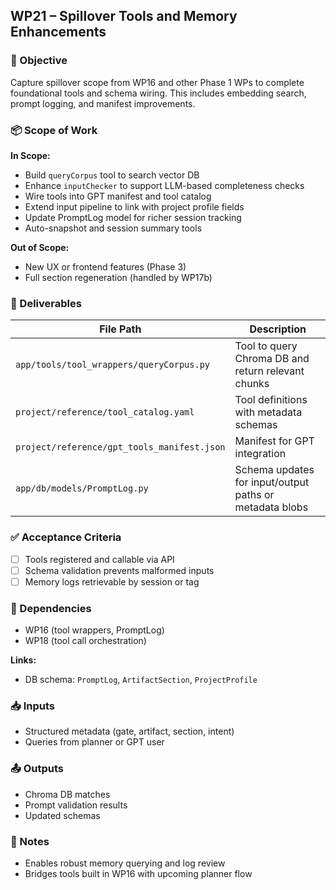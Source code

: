 ## WP21 – Spillover Tools and Memory Enhancements

### 🎯 Objective
Capture spillover scope from WP16 and other Phase 1 WPs to complete foundational tools and schema wiring. This includes embedding search, prompt logging, and manifest improvements.

### 📦 Scope of Work
**In Scope:**
- Build `queryCorpus` tool to search vector DB
- Enhance `inputChecker` to support LLM-based completeness checks
- Wire tools into GPT manifest and tool catalog
- Extend input pipeline to link with project profile fields
- Update PromptLog model for richer session tracking
- Auto-snapshot and session summary tools

**Out of Scope:**
- New UX or frontend features (Phase 3)
- Full section regeneration (handled by WP17b)

### 🚀 Deliverables
| File Path | Description |
|-----------|-------------|
| `app/tools/tool_wrappers/queryCorpus.py` | Tool to query Chroma DB and return relevant chunks |
| `project/reference/tool_catalog.yaml` | Tool definitions with metadata schemas |
| `project/reference/gpt_tools_manifest.json` | Manifest for GPT integration |
| `app/db/models/PromptLog.py` | Schema updates for input/output paths or metadata blobs |

### ✅ Acceptance Criteria
- [ ] Tools registered and callable via API
- [ ] Schema validation prevents malformed inputs
- [ ] Memory logs retrievable by session or tag

### 🔗 Dependencies
- WP16 (tool wrappers, PromptLog)
- WP18 (tool call orchestration)

**Links:**
- DB schema: `PromptLog`, `ArtifactSection`, `ProjectProfile`

### 📥 Inputs
- Structured metadata (gate, artifact, section, intent)
- Queries from planner or GPT user

### 📤 Outputs
- Chroma DB matches
- Prompt validation results
- Updated schemas

### 🧠 Notes
- Enables robust memory querying and log review
- Bridges tools built in WP16 with upcoming planner flow